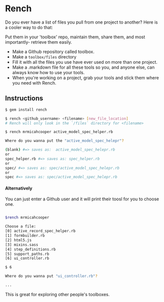 # Rench

Do you ever have a list of files you pull from one project to another?
Here is a cooler way to do that: 

Put them in your 'toolbox' repo, maintain them, share them, and most importantly- retrieve them easily.

- Make a Github repository called toolbox.
- Make a `toolbox/files` directory
- Fill it with all the files you use have ever used on more than one
  project.
- Make a .markdown file for all these tools so you, and anyone
  else, can always know how to use your tools.
- When you're working on a project, grab your tools and stick them where
  you need with Rench.

## Instructions

```bash
$ gem install rench

$ rench <github_username> <filename> [new_file_location]
# Rench will only look in the `/files` directory for <filename>

$ rench mrmicahcooper active_model_spec_helper.rb

Where do you wanna put the "active_model_spec_helepr"?

(blank) #=> saves as:  active_model_spec_helepr.rb
or
spec_helper.rb #=> saves as: spec_helper.rb
or
spec/ #=> saves as: spec/active_model_spec_helepr.rb
or
spec #=> saves as: spec/active_model_spec_helepr.rb
```

#### Alternatively
You can just enter a Github user and it will print their toosl for you
to choose one.

```bash

$rench mrmicahcooper

Choose a file:
[0] active_record_spec_helper.rb
[1] formbuilder.rb
[2] html5.js
[3] mixins.sass
[4] step_definitions.rb
[5] support_paths.rb
[6] ui_controller.rb

$ 6

Where do you wanna put "ui_controller.rb"?

...
```

This is great for exploring other people's toolboxes.
